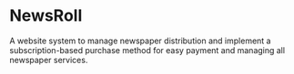 # NewsRoll
A website system to manage newspaper distribution and implement a subscription-based purchase method for easy payment and managing all newspaper services.
